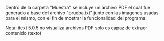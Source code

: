Dentro de la carpeta "Muestra" se incluye un archivo PDF el cual fue generado
a base del archivo "prueba.txt" junto con las imagenes usadas para el mismo, con el fin
de mostrar la funcionalidad del programa.

Nota: itext 5.0.5 no visualiza archivos PDF solo es capaz de extraer contenido (texto)
